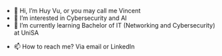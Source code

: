 - 👋 Hi, I’m Huy Vu, or you may call me Vincent
- 👀 I’m interested in Cybersecurity and AI
- 🌱 I’m currently learning Bachelor of IT (Networking and Cybersecurity) at UniSA
<!--- - 💞️ I’m looking to collaborate on ...--->
- 📫 How to reach me? Via email or LinkedIn


<!---
vincenthua2806/vincenthua2806 is a ✨ special ✨ repository because its `README.md` (this file) appears on your GitHub profile.
You can click the Preview link to take a look at your changes.
--->
